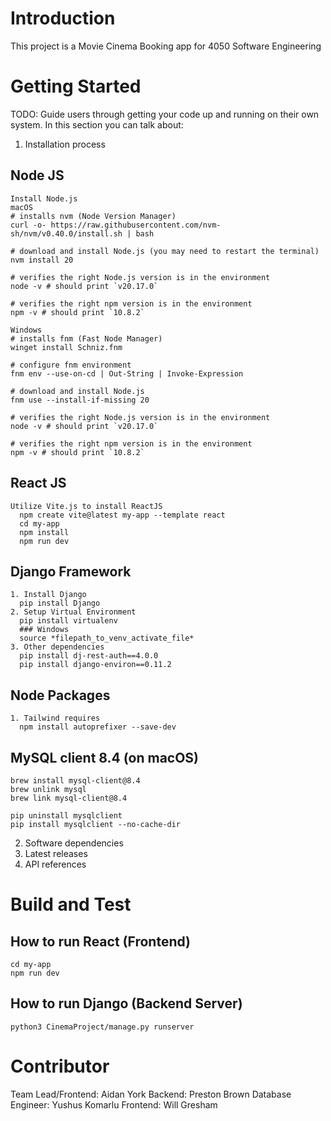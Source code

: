 # Introduction
This project is a Movie Cinema Booking app for 4050 Software Engineering

# Getting Started
TODO: Guide users through getting your code up and running on their own system. In this section you can talk about:
1.	Installation process
  ## Node JS
    Install Node.js
    macOS
    # installs nvm (Node Version Manager)
    curl -o- https://raw.githubusercontent.com/nvm-sh/nvm/v0.40.0/install.sh | bash

    # download and install Node.js (you may need to restart the terminal)
    nvm install 20

    # verifies the right Node.js version is in the environment
    node -v # should print `v20.17.0`

    # verifies the right npm version is in the environment
    npm -v # should print `10.8.2`

    Windows
    # installs fnm (Fast Node Manager)
    winget install Schniz.fnm

    # configure fnm environment
    fnm env --use-on-cd | Out-String | Invoke-Expression

    # download and install Node.js
    fnm use --install-if-missing 20

    # verifies the right Node.js version is in the environment
    node -v # should print `v20.17.0`

    # verifies the right npm version is in the environment
    npm -v # should print `10.8.2`
  ## React JS
    Utilize Vite.js to install ReactJS
      npm create vite@latest my-app --template react
      cd my-app
      npm install
      npm run dev
  ## Django Framework
    1. Install Django
      pip install Django
    2. Setup Virtual Environment
      pip install virtualenv
      ### Windows
      source *filepath_to_venv_activate_file*
    3. Other dependencies
      pip install dj-rest-auth==4.0.0
      pip install django-environ==0.11.2
  ## Node Packages
    1. Tailwind requires
      npm install autoprefixer --save-dev
  ## MySQL client 8.4 (on macOS)
    brew install mysql-client@8.4
    brew unlink mysql
    brew link mysql-client@8.4

    pip uninstall mysqlclient
    pip install mysqlclient --no-cache-dir
2.	Software dependencies
3.	Latest releases
4.	API references

# Build and Test
## How to run React (Frontend)
    cd my-app
    npm run dev
## How to run Django (Backend Server)
    python3 CinemaProject/manage.py runserver

# Contributor
Team Lead/Frontend: Aidan York
Backend: Preston Brown
Database Engineer: Yushus Komarlu
Frontend: Will Gresham
